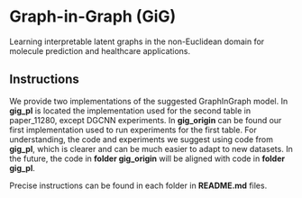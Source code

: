 # Graph-in-Graph (GiG)
Learning interpretable latent graphs in the non-Euclidean domain for molecule prediction and healthcare applications.


## Instructions

We provide two implementations of the suggested GraphInGraph model. In **gig_pl** is located the implementation used for the second table in paper_11280, except DGCNN experiments. In **gig_origin** can be found our first implementation used to run experiments for the first table. For understanding, the code and experiments we suggest using code from **gig_pl**, which is clearer and can be much easier to adapt to new datasets. In the future, the code in **folder gig_origin** will be aligned with code in **folder gig_pl**.

Precise instructions can be found in each folder in **README.md** files.